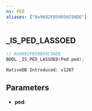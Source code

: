 ```yaml
---
ns: PED
aliases: ["0x9682F850056C9ADE"]
---
```

## _IS_PED_LASSOED

```c
// 0x9682F850056C9ADE
BOOL _IS_PED_LASSOED(Ped ped);
```

```
NativeDB Introduced: v1207
```

## Parameters
* **ped**:
